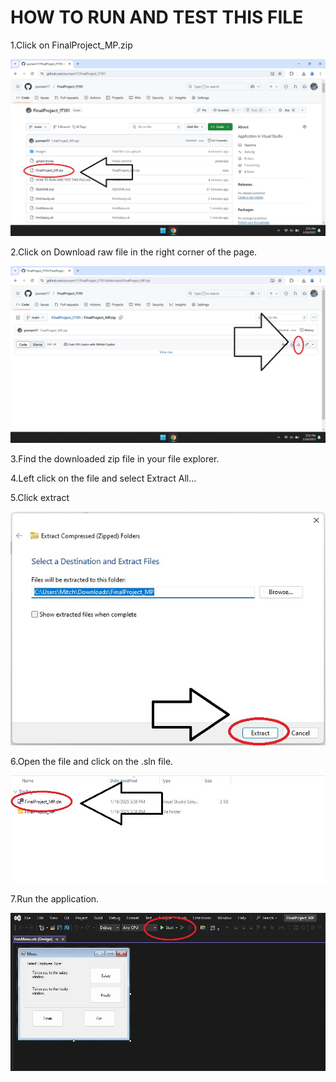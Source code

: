 <!DOCTYPE html>
<html>
<head>
<h1>HOW TO RUN AND TEST THIS FILE</h1>
</head>
<body>
<p>1.Click on FinalProject_MP.zip</p>
<img src="/images/imgIT1010.jpg" alt="click on FinalProject_MP.zip" title="click FinalProject_MP.zip">
<p>2.Click on Download raw file in the right corner of the page.</p>
<img src="/images/imgIT1011.jpg" alt="click on Download raw file" title="click Download raw file">
<p>3.Find the downloaded zip file in your file explorer.</p>
<p>4.Left click on the file and select Extract All...</p>
<p>5.Click extract</p>
<img src="/images/imgIT1012.jpg" alt="click extract" title="click extract">
<p>6.Open the file and click on the .sln file.</p>
<img src="/images/imgIT1013.jpg" alt="open file click .sln file" title="click .sln file">
<p>7.Run the application.</p>
<img src="/images/imgIT1014.jpg" alt="run the application" title="click run">
</body>
</html>
